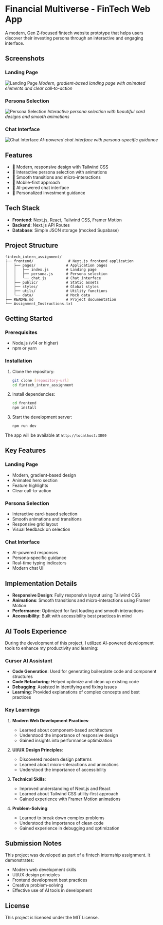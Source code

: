 # Financial Multiverse - FinTech Web App

A modern, Gen Z-focused fintech website prototype that helps users discover their investing persona through an interactive and engaging interface.

## Screenshots

### Landing Page
![Landing Page](fintech_intern_assignment/home-page.png)
*Modern, gradient-based landing page with animated elements and clear call-to-action*

### Persona Selection
![Persona Selection](fintech_intern_assignment/persona-selection.png)
*Interactive persona selection with beautiful card designs and smooth animations*

### Chat Interface
![Chat Interface](fintech_intern_assignment/chat-bot.png)
*AI-powered chat interface with persona-specific guidance*

## Features

- 🎨 Modern, responsive design with Tailwind CSS
- 🚀 Interactive persona selection with animations
- 💫 Smooth transitions and micro-interactions
- 📱 Mobile-first approach
- 🤖 AI-powered chat interface
- 🎯 Personalized investment guidance

## Tech Stack

- **Frontend**: Next.js, React, Tailwind CSS, Framer Motion
- **Backend**: Next.js API Routes
- **Database**: Simple JSON storage (mocked Supabase)

## Project Structure

```
fintech_intern_assignment/
├── frontend/                # Next.js frontend application
│   ├── pages/              # Application pages
│   │   ├── index.js        # Landing page
│   │   ├── persona.js      # Persona selection
│   │   └── chat.js         # Chat interface
│   ├── public/             # Static assets
│   ├── styles/             # Global styles
│   ├── utils/              # Utility functions
│   └── data/               # Mock data
├── README.md               # Project documentation
└── Assignment_Instructions.txt
```

## Getting Started

### Prerequisites

- Node.js (v14 or higher)
- npm or yarn

### Installation

1. Clone the repository:
   ```bash
   git clone [repository-url]
   cd fintech_intern_assignment
   ```

2. Install dependencies:
   ```bash
   cd frontend
   npm install
   ```

3. Start the development server:
   ```bash
   npm run dev
   ```

The app will be available at `http://localhost:3000`

## Key Features

### Landing Page
- Modern, gradient-based design
- Animated hero section
- Feature highlights
- Clear call-to-action

### Persona Selection
- Interactive card-based selection
- Smooth animations and transitions
- Responsive grid layout
- Visual feedback on selection

### Chat Interface
- AI-powered responses
- Persona-specific guidance
- Real-time typing indicators
- Modern chat UI

## Implementation Details

- **Responsive Design**: Fully responsive layout using Tailwind CSS
- **Animations**: Smooth transitions and micro-interactions using Framer Motion
- **Performance**: Optimized for fast loading and smooth interactions
- **Accessibility**: Built with accessibility best practices in mind

## AI Tools Experience

During the development of this project, I utilized AI-powered development tools to enhance my productivity and learning:

### Cursor AI Assistant
- **Code Generation**: Used for generating boilerplate code and component structures
- **Code Refactoring**: Helped optimize and clean up existing code
- **Debugging**: Assisted in identifying and fixing issues
- **Learning**: Provided explanations of complex concepts and best practices

### Key Learnings
1. **Modern Web Development Practices**:
   - Learned about component-based architecture
   - Understood the importance of responsive design
   - Gained insights into performance optimization

2. **UI/UX Design Principles**:
   - Discovered modern design patterns
   - Learned about micro-interactions and animations
   - Understood the importance of accessibility

3. **Technical Skills**:
   - Improved understanding of Next.js and React
   - Learned about Tailwind CSS utility-first approach
   - Gained experience with Framer Motion animations

4. **Problem-Solving**:
   - Learned to break down complex problems
   - Understood the importance of clean code
   - Gained experience in debugging and optimization

## Submission Notes

This project was developed as part of a fintech internship assignment. It demonstrates:
- Modern web development skills
- UI/UX design principles
- Frontend development best practices
- Creative problem-solving
- Effective use of AI tools in development

## License

This project is licensed under the MIT License. 